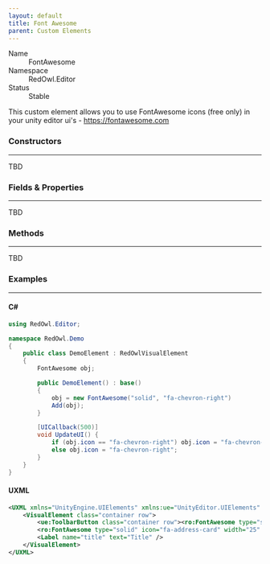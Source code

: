 ```yaml
---
layout: default
title: Font Awesome
parent: Custom Elements
---
```


<dl>
  <dt>Name</dt>
  <dd>FontAwesome</dd>
  <dt>Namespace</dt>
  <dd>RedOwl.Editor</dd>
  <dt>Status</dt>
  <dd><span class="label label-green">Stable</span></dd>
</dl>

This custom element allows you to use FontAwesome icons (free only) in your unity editor ui's - https://fontawesome.com

### Constructors
---
TBD

### Fields & Properties
---
TBD

### Methods
---
TBD

### Examples
---

#### C#
```csharp
using RedOwl.Editor;

namespace RedOwl.Demo
{
    public class DemoElement : RedOwlVisualElement
    {
        FontAwesome obj;

        public DemoElement() : base()
        {
            obj = new FontAwesome("solid", "fa-chevron-right")
            Add(obj);
        }

        [UICallback(500)]
        void UpdateUI() {
            if (obj.icon == "fa-chevron-right") obj.icon = "fa-chevron-down";
            else obj.icon = "fa-chevron-right";
        }
    }
}
```

#### UXML
```xml
<UXML xmlns="UnityEngine.UIElements" xmlns:ue="UnityEditor.UIElements" xmlns:ro="RedOwl.Editor">
    <VisualElement class="container row">
        <ue:ToolbarButton class="container row"><ro:FontAwesome type="solid" icon="fa-chevron-down" width="25" height="25" /></ue:ToolbarButton>
        <ro:FontAwesome type="solid" icon="fa-address-card" width="25" height="25" />
        <Label name="title" text="Title" />
    </VisualElement>
</UXML>
```